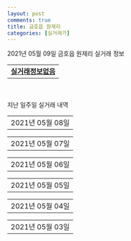 ```yaml
---
layout: post
comments: true
title: 금호읍 원제리
categories: [실거래가]
---
```


2021년 05월 09일 금호읍 원제리 실거래 정보

<table>
  <tr>
    <td colspan="4" style="font-weight: bold;"><a href="https://search.naver.com/search.naver?query=실거래정보없음">실거래정보없음</a></td>
  </tr>
    
</table>
    
<div style="margin-top: 50px; margin-bottom: 13px">지난 일주일 실거래 내역</div>

  <table style="width: 100%; margin-bottom: 1px">
      <tr class="header">
        <td>2021년 05월 08일</td>
      </tr>
      <tr class="child" style="display: none">
        <td>
            
        <table>
          <tr>
            <td colspan="4" style="font-weight: bold;"><a href="https://search.naver.com/search.naver?query=금호윤성모닝타운">금호윤성모닝타운</a></td>
          </tr>

          <tr>
            <td>매매</td>
            <td>10층</td>
            <td>29.94㎡</td>
            <td>계약일 2021-05-04</td>
          </tr>
          <tr>
            <td colspan="4">2,000<br>기존최고가 2,000</td>
          </tr>
    
          <tr>
            <td>매매</td>
            <td>19층</td>
            <td>29.94㎡</td>
            <td>계약일 2021-05-06</td>
          </tr>
          <tr>
            <td colspan="4">1,700<br>기존최고가 1,700</td>
          </tr>
    
        </table>
    
        </td>
      </tr>
  </table>
    
  <table style="width: 100%; margin-bottom: 1px">
      <tr class="header">
        <td>2021년 05월 07일</td>
      </tr>
      <tr class="child" style="display: none">
        <td>
            
        <table>
          <tr>
            <td colspan="4" style="font-weight: bold;"><a href="https://search.naver.com/search.naver?query=금호윤성모닝타운">금호윤성모닝타운</a></td>
          </tr>

          <tr>
            <td>매매</td>
            <td>4층</td>
            <td>29.94㎡</td>
            <td>계약일 2021-05-03</td>
          </tr>
          <tr>
            <td colspan="4">1,750<br>기존최고가 1,750</td>
          </tr>
    
          <tr>
            <td>매매</td>
            <td>4층</td>
            <td>29.94㎡</td>
            <td>계약일 2021-05-03</td>
          </tr>
          <tr>
            <td colspan="4">1,750<br>기존최고가 1,750</td>
          </tr>
    
          <tr>
            <td>매매</td>
            <td>4층</td>
            <td>29.94㎡</td>
            <td>계약일 2021-05-03</td>
          </tr>
          <tr>
            <td colspan="4">1,750<br>기존최고가 1,750</td>
          </tr>
    
          <tr>
            <td>매매</td>
            <td>4층</td>
            <td>29.94㎡</td>
            <td>계약일 2021-05-03</td>
          </tr>
          <tr>
            <td colspan="4">1,750<br>기존최고가 1,750</td>
          </tr>
    
          <tr>
            <td>매매</td>
            <td>4층</td>
            <td>29.94㎡</td>
            <td>계약일 2021-05-03</td>
          </tr>
          <tr>
            <td colspan="4">1,750<br>기존최고가 1,750</td>
          </tr>
    
          <tr>
            <td>매매</td>
            <td>13층</td>
            <td>29.94㎡</td>
            <td>계약일 2021-05-03</td>
          </tr>
          <tr>
            <td colspan="4">1,750<br>기존최고가 1,750</td>
          </tr>
    
          <tr>
            <td>매매</td>
            <td>4층</td>
            <td>29.94㎡</td>
            <td>계약일 2021-05-03</td>
          </tr>
          <tr>
            <td colspan="4">1,750<br>기존최고가 1,750</td>
          </tr>
    
          <tr>
            <td>매매</td>
            <td>4층</td>
            <td>29.94㎡</td>
            <td>계약일 2021-05-03</td>
          </tr>
          <tr>
            <td colspan="4">1,750<br>기존최고가 1,750</td>
          </tr>
    
        </table>
    
        </td>
      </tr>
  </table>
    
  <table style="width: 100%; margin-bottom: 1px">
      <tr class="header">
        <td>2021년 05월 06일</td>
      </tr>
      <tr class="child" style="display: none">
        <td>
            
        <table>
          <tr>
            <td colspan="4" style="font-weight: bold;"><a href="https://search.naver.com/search.naver?query=실거래정보없음">실거래정보없음</a></td>
          </tr>

        </table>
    
        </td>
      </tr>
  </table>
    
  <table style="width: 100%; margin-bottom: 1px">
      <tr class="header">
        <td>2021년 05월 05일</td>
      </tr>
      <tr class="child" style="display: none">
        <td>
            
        <table>
          <tr>
            <td colspan="4" style="font-weight: bold;"><a href="https://search.naver.com/search.naver?query=실거래정보없음">실거래정보없음</a></td>
          </tr>

        </table>
    
        </td>
      </tr>
  </table>
    
  <table style="width: 100%; margin-bottom: 1px">
      <tr class="header">
        <td>2021년 05월 04일</td>
      </tr>
      <tr class="child" style="display: none">
        <td>
            
        <table>
          <tr>
            <td colspan="4" style="font-weight: bold;"><a href="https://search.naver.com/search.naver?query=실거래정보없음">실거래정보없음</a></td>
          </tr>

        </table>
    
        </td>
      </tr>
  </table>
    
  <table style="width: 100%; margin-bottom: 1px">
      <tr class="header">
        <td>2021년 05월 03일</td>
      </tr>
      <tr class="child" style="display: none">
        <td>
            
        <table>
          <tr>
            <td colspan="4" style="font-weight: bold;"><a href="https://search.naver.com/search.naver?query=실거래정보없음">실거래정보없음</a></td>
          </tr>

        </table>
    
        </td>
      </tr>
  </table>
    

